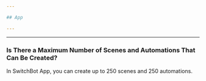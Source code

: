 ```yaml
---

## App

---
```


---
### Is There a Maximum Number of Scenes and Automations That Can Be Created?

In SwitchBot App, you can create up to 250 scenes and 250 automations.
